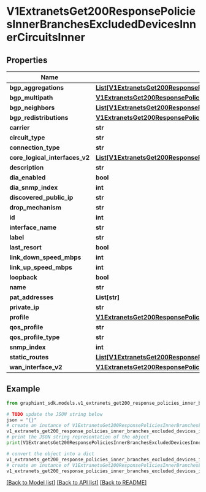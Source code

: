 # V1ExtranetsGet200ResponsePoliciesInnerBranchesExcludedDevicesInnerCircuitsInner


## Properties

Name | Type | Description | Notes
------------ | ------------- | ------------- | -------------
**bgp_aggregations** | [**List[V1ExtranetsGet200ResponsePoliciesInnerBranchesExcludedDevicesInnerCircuitsInnerBgpAggregationsInner]**](V1ExtranetsGet200ResponsePoliciesInnerBranchesExcludedDevicesInnerCircuitsInnerBgpAggregationsInner.md) |  | [optional] 
**bgp_multipath** | [**V1ExtranetsGet200ResponsePoliciesInnerBranchesExcludedDevicesInnerCircuitsInnerBgpMultipath**](V1ExtranetsGet200ResponsePoliciesInnerBranchesExcludedDevicesInnerCircuitsInnerBgpMultipath.md) |  | [optional] 
**bgp_neighbors** | [**List[V1ExtranetsGet200ResponsePoliciesInnerBranchesExcludedDevicesInnerCircuitsInnerBgpNeighborsInner]**](V1ExtranetsGet200ResponsePoliciesInnerBranchesExcludedDevicesInnerCircuitsInnerBgpNeighborsInner.md) |  | [optional] 
**bgp_redistributions** | [**V1ExtranetsGet200ResponsePoliciesInnerBranchesExcludedDevicesInnerCircuitsInnerBgpRedistributions**](V1ExtranetsGet200ResponsePoliciesInnerBranchesExcludedDevicesInnerCircuitsInnerBgpRedistributions.md) |  | [optional] 
**carrier** | **str** |  | [optional] 
**circuit_type** | **str** |  | [optional] 
**connection_type** | **str** |  | [optional] 
**core_logical_interfaces_v2** | [**List[V1ExtranetsGet200ResponsePoliciesInnerBranchesExcludedDevicesInnerCircuitsInnerCoreLogicalInterfacesV2Inner]**](V1ExtranetsGet200ResponsePoliciesInnerBranchesExcludedDevicesInnerCircuitsInnerCoreLogicalInterfacesV2Inner.md) |  | [optional] 
**description** | **str** |  | [optional] 
**dia_enabled** | **bool** |  | [optional] 
**dia_snmp_index** | **int** |  | [optional] 
**discovered_public_ip** | **str** |  | [optional] 
**drop_mechanism** | **str** |  | [optional] 
**id** | **int** |  | [optional] 
**interface_name** | **str** |  | [optional] 
**label** | **str** |  | [optional] 
**last_resort** | **bool** |  | [optional] 
**link_down_speed_mbps** | **int** |  | [optional] 
**link_up_speed_mbps** | **int** |  | [optional] 
**loopback** | **bool** |  | [optional] 
**name** | **str** |  | [optional] 
**pat_addresses** | **List[str]** |  | [optional] 
**private_ip** | **str** |  | [optional] 
**profile** | [**V1ExtranetsGet200ResponsePoliciesInnerBranchesExcludedDevicesInnerCircuitsInnerProfile**](V1ExtranetsGet200ResponsePoliciesInnerBranchesExcludedDevicesInnerCircuitsInnerProfile.md) |  | [optional] 
**qos_profile** | **str** |  | [optional] 
**qos_profile_type** | **str** |  | [optional] 
**snmp_index** | **int** |  | [optional] 
**static_routes** | [**List[V1ExtranetsGet200ResponsePoliciesInnerBranchesExcludedDevicesInnerCircuitsInnerStaticRoutesInner]**](V1ExtranetsGet200ResponsePoliciesInnerBranchesExcludedDevicesInnerCircuitsInnerStaticRoutesInner.md) |  | [optional] 
**wan_interface_v2** | [**V1ExtranetsGet200ResponsePoliciesInnerBranchesExcludedDevicesInnerCircuitsInnerCoreLogicalInterfacesV2Inner**](V1ExtranetsGet200ResponsePoliciesInnerBranchesExcludedDevicesInnerCircuitsInnerCoreLogicalInterfacesV2Inner.md) |  | [optional] 

## Example

```python
from graphiant_sdk.models.v1_extranets_get200_response_policies_inner_branches_excluded_devices_inner_circuits_inner import V1ExtranetsGet200ResponsePoliciesInnerBranchesExcludedDevicesInnerCircuitsInner

# TODO update the JSON string below
json = "{}"
# create an instance of V1ExtranetsGet200ResponsePoliciesInnerBranchesExcludedDevicesInnerCircuitsInner from a JSON string
v1_extranets_get200_response_policies_inner_branches_excluded_devices_inner_circuits_inner_instance = V1ExtranetsGet200ResponsePoliciesInnerBranchesExcludedDevicesInnerCircuitsInner.from_json(json)
# print the JSON string representation of the object
print(V1ExtranetsGet200ResponsePoliciesInnerBranchesExcludedDevicesInnerCircuitsInner.to_json())

# convert the object into a dict
v1_extranets_get200_response_policies_inner_branches_excluded_devices_inner_circuits_inner_dict = v1_extranets_get200_response_policies_inner_branches_excluded_devices_inner_circuits_inner_instance.to_dict()
# create an instance of V1ExtranetsGet200ResponsePoliciesInnerBranchesExcludedDevicesInnerCircuitsInner from a dict
v1_extranets_get200_response_policies_inner_branches_excluded_devices_inner_circuits_inner_from_dict = V1ExtranetsGet200ResponsePoliciesInnerBranchesExcludedDevicesInnerCircuitsInner.from_dict(v1_extranets_get200_response_policies_inner_branches_excluded_devices_inner_circuits_inner_dict)
```
[[Back to Model list]](../README.md#documentation-for-models) [[Back to API list]](../README.md#documentation-for-api-endpoints) [[Back to README]](../README.md)


